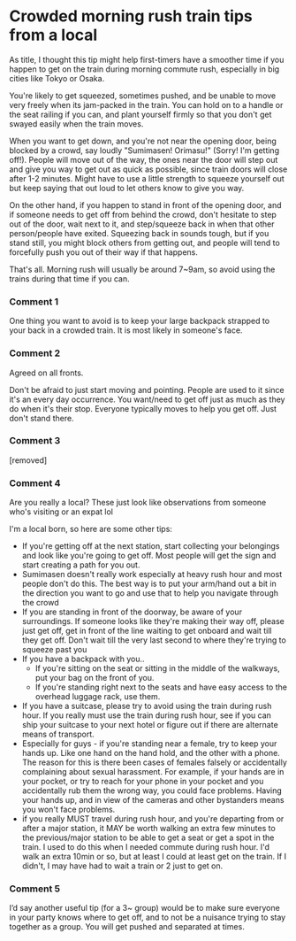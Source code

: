 # Crowded morning rush train tips from a local

As title, I thought this tip might help first-timers have a smoother time if you happen to get on the train during morning commute rush, especially in big cities like Tokyo or Osaka. 

You're likely to get squeezed, sometimes pushed, and be unable to move very freely when its jam-packed in the train. You can hold on to a handle or the seat railing if you can, and plant yourself firmly so that you don't get swayed easily when the train moves. 

When you want to get down, and you're not near the opening door, being blocked by a crowd, say loudly "Sumimasen! Orimasu!" (Sorry! I'm getting off!). People will move out of the way, the ones near the door will step out and give you way to get out as quick as possible, since train doors will close after 1-2 minutes. Might have to use a little strength to squeeze yourself out but keep saying that out loud to let others know to give you way.

On the other hand, if you happen to stand in front of the opening door, and if someone needs to get off from behind the crowd, don't hesitate to step out of the door, wait next to it, and step/squeeze back in when that other person/people have exited. Squeezing back in sounds tough, but if you stand still, you might block others from getting out, and people will tend to forcefully push you out of their way if that happens.

That's all. Morning rush will usually be around 7\~9am, so avoid using the trains during that time if you can. 

### Comment 1

One thing you want to avoid is to keep your large backpack strapped to your back in a crowded train. It is most likely in someone's face.

### Comment 2

Agreed on all fronts.

Don't be afraid to just start moving and pointing. People are used to it since it's an every day occurrence. You want/need to get off just as much as they do when it's their stop. Everyone typically moves to help you get off. Just don't stand there.

### Comment 3

[removed]

### Comment 4

Are you really a local? These just look like observations from someone who's visiting or an expat lol

I'm a local born, so here are some other tips:

* If you're getting off at the next station, start collecting your belongings and look like you're going to get off. Most people will get the sign and start creating a path for you out.
* Sumimasen doesn't really work especially at heavy rush hour and most people don't do this. The best way is to put your arm/hand out a bit in the direction you want to go and use that to help you navigate through the crowd
* If you are standing in front of the doorway, be aware of your surroundings. If someone looks like they're making their way off, please just get off, get in front of the line waiting to get onboard and wait till they get off. Don't wait till the very last second to where they're trying to squeeze past you
* If you have a backpack with you..
   * If you're sitting on the seat or sitting in the middle of the walkways, put your bag on the front of you.
   * If you're standing right next to the seats and have easy access to the overhead luggage rack, use them.
* If you have a suitcase, please try to avoid using the train during rush hour. If you really must use the train during rush hour, see if you can ship your suitcase to your next hotel or figure out if there are alternate means of transport.
* Especially for guys - if you're standing near a female, try to keep your hands up. Like one hand on the hand hold, and the other with a phone. The reason for this is there been cases of females falsely or accidentally complaining about sexual harassment. For example, if your hands are in your pocket, or try to reach for your phone in your pocket and you accidentally rub them the wrong way, you could face problems. Having your hands up, and in view of the cameras and other bystanders means you won't face problems.
* if you really MUST travel during rush hour, and you're departing from or after a major station, it MAY be worth walking an extra few minutes to the previous/major station to be able to get a seat or get a spot in the train. I used to do this when I needed commute during rush hour. I'd walk an extra 10min or so, but at least I could at least get on the train. If I didn't, I may have had to wait a train or 2 just to get on.

### Comment 5

I’d say another useful tip (for a 3~ group) would be to make sure everyone in your party knows where to get off, and to not be a nuisance trying to stay together as a group. You will get pushed and separated at times.

